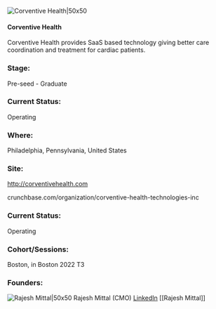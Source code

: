 

![Corventive Health|50x50](https://res.cloudinary.com/crunchbase-production/image/upload/kiasy41v6umq8lcmdnlc)

#### Corventive Health
Corventive Health provides SaaS based technology giving better care coordination and treatment for cardiac patients.

### Stage: 
Pre-seed - Graduate 

### Current Status: 
Operating

### Where:
Philadelphia, Pennsylvania, United States

### Site:
http://corventivehealth.com



crunchbase.com/organization/corventive-health-technologies-inc

### Current Status: 
Operating

### Cohort/Sessions: 
Boston, in Boston 2022 T3

### Founders: 

![Rajesh Mittal|50x50]() Rajesh Mittal (CMO) [LinkedIn](https://) [[Rajesh Mittal]]


